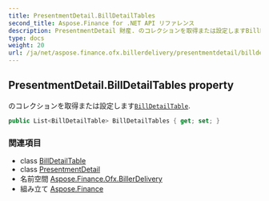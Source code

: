 ```yaml
---
title: PresentmentDetail.BillDetailTables
second_title: Aspose.Finance for .NET API リファレンス
description: PresentmentDetail 財産. のコレクションを取得または設定しますBillDetailTable.
type: docs
weight: 20
url: /ja/net/aspose.finance.ofx.billerdelivery/presentmentdetail/billdetailtables/
---
```

## PresentmentDetail.BillDetailTables property

のコレクションを取得または設定します[`BillDetailTable`](../../billdetailtable/).

```csharp
public List<BillDetailTable> BillDetailTables { get; set; }
```

### 関連項目

* class [BillDetailTable](../../billdetailtable/)
* class [PresentmentDetail](../)
* 名前空間 [Aspose.Finance.Ofx.BillerDelivery](../../presentmentdetail/)
* 組み立て [Aspose.Finance](../../../)


